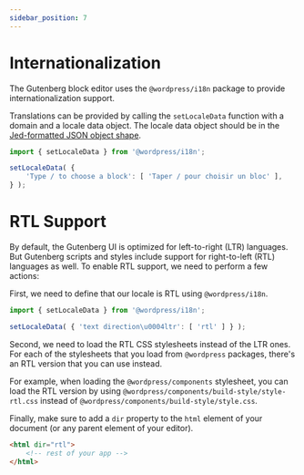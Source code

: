 ```yaml
---
sidebar_position: 7
---
```


# Internationalization

The Gutenberg block editor uses the `@wordpress/i18n` package to provide internationalization support.

Translations can be provided by calling the `setLocaleData` function with a domain and a locale data object. The locale data object should be in the [Jed-formatted JSON object shape](http://messageformat.github.io/Jed/).

```js
import { setLocaleData } from '@wordpress/i18n';

setLocaleData( {
	'Type / to choose a block': [ 'Taper / pour choisir un bloc' ],
} );
```

# RTL Support

By default, the Gutenberg UI is optimized for left-to-right (LTR) languages. But Gutenberg scripts and styles include support for right-to-left (RTL) languages as well. To enable RTL support, we need to perform a few actions:

First, we need to define that our locale is RTL using `@wordpress/i18n`.

```js
import { setLocaleData } from '@wordpress/i18n';

setLocaleData( { 'text direction\u0004ltr': [ 'rtl' ] } );
```

Second, we need to load the RTL CSS stylesheets instead of the LTR ones. For each of the stylesheets that you load from `@wordpress` packages, there's an RTL version that you can use instead.

For example, when loading the `@wordpress/components` stylesheet, you can load the RTL version by using `@wordpress/components/build-style/style-rtl.css` instead of `@wordpress/components/build-style/style.css`.

Finally, make sure to add a `dir` property to the `html` element of your document (or any parent element of your editor).

```html
<html dir="rtl">
	<!-- rest of your app -->
</html>
```
